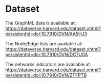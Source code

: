 # Dataset

The GraphML data is available at: https://dataverse.harvard.edu/dataset.xhtml?persistentId=doi:10.7910/DVN/KA5HJ3

The Node/Edge lists are available at: https://dataverse.harvard.edu/dataset.xhtml?persistentId=doi:10.7910/DVN/DC7U0A

The networks indicators are available at: https://dataverse.harvard.edu/dataset.xhtml?persistentId=doi:10.7910/DVN/ZTFPTB